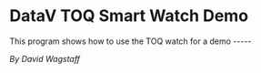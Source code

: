 DataV TOQ Smart Watch Demo
==========================
This program shows how to use the TOQ watch for a demo
             -----
             
*By David Wagstaff*
